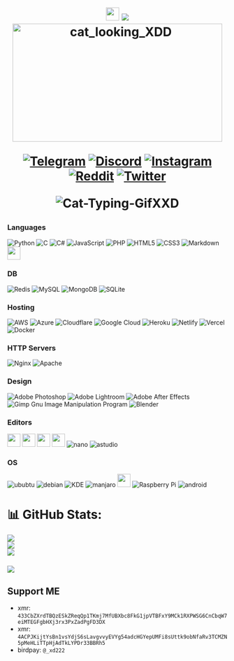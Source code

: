 <h1 align="center">
<img src="https://media.giphy.com/media/hvRJCLFzcasrR4ia7z/giphy.gif" width="30"/>
<img src="https://readme-typing-svg.herokuapp.com?font=Kalam&size=26&color=F7E253FF&width=180&height=30&vCenter=true&lines=Hello+Homan!+"/><br>
<img alt="cat_looking_XDD" src="https://user-images.githubusercontent.com/66136622/175810084-554d9dd6-fd5f-4836-a220-4892a7b00d7d.png"  width="480" height="270"/>
<br>

[![Telegram](https://img.shields.io/badge/Telegram-00ACEE.svg?logo=Telegram&logoColor=white)](https://t.me/xd2222)
[![Discord](https://img.shields.io/badge/Discord-%237289DA.svg?logo=discord&logoColor=white)](https://discordapp.com/users/578915464064008205) 
[![Instagram](https://img.shields.io/badge/Instagram-%23E4405F.svg?logo=Instagram&logoColor=white)](https://instagram.com/_.xd22) 
[![Reddit](https://img.shields.io/badge/Reddit-%23FF4500.svg?logo=Reddit&logoColor=white)](https://reddit.com/user/_xd22)
[![Twitter](https://img.shields.io/badge/Twitter-00ACEE.svg?logo=Twitter&logoColor=white)](https://twitter.com/_xd222)



![Cat-Typing-GifXXD](https://user-images.githubusercontent.com/66136622/186691859-4d88bf17-a239-4c5f-8c50-51dedbc401dd.gif)

</h1>

### Languages
![Python](https://img.shields.io/badge/python-000?style=for-the-badge&logo=python) 
![C](https://img.shields.io/badge/c-000?style=for-the-badge&logo=c&logoColor=white) 
![C#](https://img.shields.io/badge/csharp-000?style=for-the-badge&logo=csharp) 
![JavaScript](https://img.shields.io/badge/-JavaScript-000?style=for-the-badge&logo=javascript) 
![PHP](https://img.shields.io/badge/php-000?style=for-the-badge&logo=php) 
![HTML5](https://img.shields.io/badge/-HTML5-000?style=for-the-badge&logo=html5)
![CSS3](https://img.shields.io/badge/-CSS3-000?styl=for-the-badge&logo=css3)
![Markdown](https://img.shields.io/badge/markdown-%23000000.svg?style=for-the-badge&logo=markdown&logoColor=white) 
<img src="https://user-images.githubusercontent.com/66136622/175923495-8754638f-052d-4e9c-b9f8-d4faf5d3b15c.svg" width="30"/>
### DB
![Redis](https://img.shields.io/badge/redis-000.svg?style=for-the-badge&logo=redis) 
![MySQL](https://img.shields.io/badge/mysql-000.svg?style=for-the-badge&logo=mysql) 
![MongoDB](https://img.shields.io/badge/MongoDB-000.svg?style=for-the-badge&logo=mongodb) 
![SQLite](https://img.shields.io/badge/sqlite-000.svg?style=for-the-badge&logo=sqlite) 
### Hosting
![AWS](https://img.shields.io/badge/AWS-000.svg?style=for-the-badge&logo=amazon-aws) 
![Azure](https://img.shields.io/badge/azure-000.svg?style=for-the-badge&logo=azure-devops) 
![Cloudflare](https://img.shields.io/badge/Cloudflare-000?style=for-the-badge&logo=Cloudflare) 
![Google Cloud](https://img.shields.io/badge/Google%20Cloud-000.svg?style=for-the-badge&logo=google-cloud) 
![Heroku](https://img.shields.io/badge/heroku-000.svg?style=for-the-badge&logo=heroku) 
![Netlify](https://img.shields.io/badge/netlify-000.svg?style=for-the-badge&logo=netlify) 
![Vercel](https://img.shields.io/badge/vercel-000.svg?style=for-the-badge&logo=vercel) 
![Docker](https://img.shields.io/badge/docker-000.svg?style=for-the-badge&logo=docker) 
### HTTP Servers
![Nginx](https://img.shields.io/badge/nginx-000.svg?style=for-the-badge&logo=nginx) 
![Apache](https://img.shields.io/badge/apache-000.svg?style=for-the-badge&logo=apache) 
### Design
![Adobe Photoshop](https://img.shields.io/badge/adobephotoshop-000.svg?style=for-the-badge&logo=adobephotoshop) 
![Adobe Lightroom](https://img.shields.io/badge/Adobe%20Lightroom-000.svg?style=for-the-badge&logo=Adobe%20Lightroom) 
![Adobe After Effects](https://img.shields.io/badge/Adobe%20After%20Effects-000.svg?style=for-the-badge&logo=Adobe%20After%20Effects) 
![Gimp Gnu Image Manipulation Program](https://img.shields.io/badge/Gimp-000?style=for-the-badge&logo=gimp) 
![Blender](https://img.shields.io/badge/blender-000.svg?style=for-the-badge&logo=blender) 
### Editors
<img src="https://user-images.githubusercontent.com/66136622/177140912-1d4901bd-93dd-470f-9740-9b9212203d6c.svg" width="30"/> <img src="https://user-images.githubusercontent.com/66136622/177140923-7bb9c5d4-bfa4-4d97-b3dd-e6107d4e82f9.svg" width="30"/> <img src="https://user-images.githubusercontent.com/66136622/177140929-1bc56bfe-656f-4c26-8c8e-412bde2ee328.svg" width="30"/> <img src="https://user-images.githubusercontent.com/66136622/177140937-1cd2bda5-f263-47f8-999f-0285b3c09c89.svg" width="30"/>
![nano](https://img.shields.io/badge/nano-000.svg?style=for-the-badge&logo=gnu-nano) 
![astudio](https://img.shields.io/badge/Android%20studio-000?style=for-the-badge&logo=Android-studio) 


### OS
![ububtu](https://img.shields.io/badge/ubuntu-000.svg?style=for-the-badge&logo=ubuntu) 
![debian](https://img.shields.io/badge/debian-000.svg?style=for-the-badge&logo=debian) 
![KDE](https://img.shields.io/badge/kde-000.svg?style=for-the-badge&logo=kde) 
![manjaro](https://img.shields.io/badge/manjaro-000.svg?style=for-the-badge&logo=manjaro) 
<img src="https://user-images.githubusercontent.com/66136622/177137719-717cd856-25b4-42b2-81c7-462403576627.svg" width="30"/>
![Raspberry Pi](https://img.shields.io/badge/-RaspberryPi-000?style=for-the-badge&logo=Raspberry-Pi) 
![android](https://img.shields.io/badge/android-000?style=for-the-badge&logo=android) 

# 📊 GitHub Stats:
![](https://github-readme-stats.vercel.app/api?username=justxd22&theme=radical&hide_border=false&include_all_commits=true&count_private=true)<br/>
![](https://github-readme-streak-stats.herokuapp.com/?user=justxd22&theme=radical&hide_border=false)<br/>
![](https://github-readme-stats.vercel.app/api/top-langs/?username=justxd22&theme=radical&hide_border=false&include_all_commits=true&count_private=true&layout=compact)

### 
![](https://quotes-github-readme.vercel.app/api?type=horizontal&theme=algolia)


## Support ME

- xmr: `433CbZXrdTBQzESkZReqQp1TKmj7MfUBXbc8FkG1jpVTBFxY9MCk1RXPWSG6CnCbqW7eiMTEGFgbHXj3rx3PxZadPgFD3DX`
- xmr: `4ACPJKijtYsBn1vsYdjS6sLavgvvyEVYg54adcHGYepUMFi8sUttk9obNfaRv3TCMZN5pMeHLiTTpHjAdTkLYPDr33BBRh5`
- birdpay: `@_xd222`
